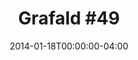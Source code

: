 ---
title: "Grafald #49"
type: "image"
date: 2014-01-18T00:00:00-04:00
draft: false
categories: ["Projects"]
image_path: "../img/2014/49.png"
alt_text: ""
is_subpage: true
---